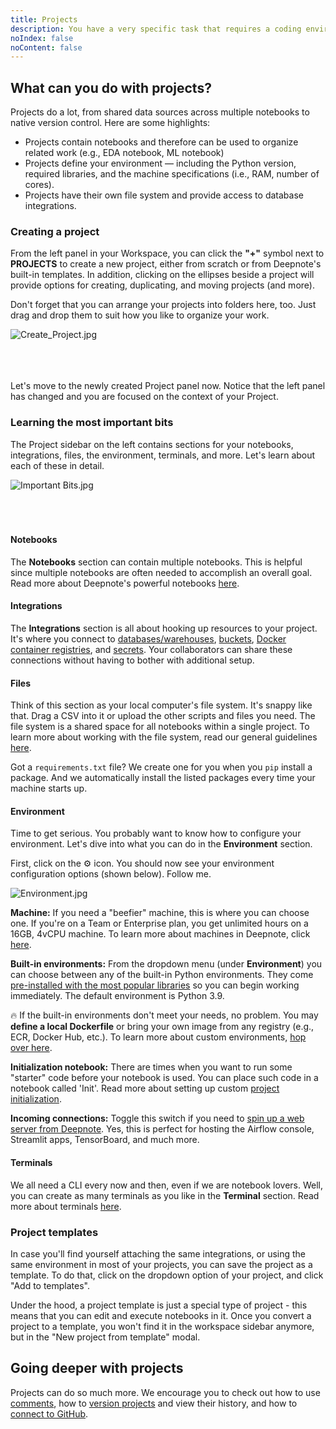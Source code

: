 ```yaml
---
title: Projects
description: You have a very specific task that requires a coding environment, notebooks, and data. That's where projects come in — a collaborative container for everything you need to complete your analysis.
noIndex: false
noContent: false
---
```


## What can you do with projects?

Projects do a lot, from shared data sources across multiple notebooks to native version control. Here are some highlights:

- Projects contain notebooks and therefore can be used to organize related work (e.g., EDA notebook, ML notebook)
- Projects define your environment — including the Python version, required libraries, and the machine specifications (i.e., RAM, number of cores).
- Projects have their own file system and provide access to database integrations.

### Creating a project

From the left panel in your Workspace, you can click the **"+"** symbol next to **PROJECTS** to create a new project, either from scratch or from Deepnote's built-in templates. In addition, clicking on the ellipses beside a project will provide options for creating, duplicating, and moving projects (and more).

Don't forget that you can arrange your projects into folders here, too. Just drag and drop them to suit how you like to organize your work.

![Create_Project.jpg](https://media.graphassets.com/VScQrWGQxSKL5wCylTxH)
<br></br><br></br>

Let's move to the newly created Project panel now. Notice that the left panel has changed and you are focused on the context of your Project.

### Learning the most important bits

The Project sidebar on the left contains sections for your notebooks, integrations, files, the environment, terminals, and more. Let's learn about each of these in detail.

![Important Bits.jpg](https://media.graphassets.com/h9lkwiibTeSNaquQx2If)
<br></br><br></br>

#### Notebooks

The **Notebooks** section can contain multiple notebooks. This is helpful since multiple notebooks are often needed to accomplish an overall goal. Read more about Deepnote's powerful notebooks [here](https://deepnote.com/docs/notebooks).

#### Integrations

The **Integrations** section is all about hooking up resources to your project. It's where you connect to [databases/warehouses](https://deepnote.com/docs/snowflake), [buckets](https://deepnote.com/docs/amazon-s3), [Docker container registries](https://deepnote.com/docs/amazon-ecr), and [secrets](https://deepnote.com/docs/environment-variables). Your collaborators can share these connections without having to bother with additional setup.

#### Files

Think of this section as your local computer's file system. It's snappy like that. Drag a CSV into it or upload the other scripts and files you need. The file system is a shared space for all notebooks within a single project. To learn more about working with the file system, read our general guidelines [here](https://deepnote.com/docs/importing-data-to-deepnote).

<Callout status="success">

Got a `requirements.txt` file? We create one for you when you `pip` install a package. And we automatically install the listed packages every time your machine starts up.

</Callout>

#### Environment

Time to get serious. You probably want to know how to configure your environment. Let's dive into what you can do in the **Environment** section.

First, click on the ⚙️ icon. You should now see your environment configuration options (shown below). Follow me.

![Environment.jpg](https://media.graphassets.com/PSMiDJAtRlFgQrhOIsVA)

**Machine:** If you need a "beefier" machine, this is where you can choose one. If you're on a Team or Enterprise plan, you get unlimited hours on a 16GB, 4vCPU machine. To learn more about machines in Deepnote, click [here](https://deepnote.com/docs/machine-hours).

**Built-in environments:** From the dropdown menu (under **Environment**) you can choose between any of the built-in Python environments. They come [pre-installed with the most popular libraries](https://deepnote.com/docs/pre-installed-packages) so you can begin working immediately. The default environment is Python 3.9.

<Callout status="info">

🔥 If the built-in environments don't meet your needs, no problem. You may **define a local Dockerfile** or bring your own image from any registry (e.g., ECR, Docker Hub, etc.). To learn more about custom environments, [hop over here](https://deepnote.com/docs/custom-environments).

</Callout>

**Initialization notebook:** There are times when you want to run some "starter" code before your notebook is used. You can place such code in a notebook called 'Init'. Read more about setting up custom [project initialization](https://deepnote.com/docs/project-initialization).

**Incoming connections:** Toggle this switch if you need to [spin up a web server from Deepnote](https://deepnote.com/docs/incoming-connections). Yes, this is perfect for hosting the Airflow console, Streamlit apps, TensorBoard, and much more.

#### Terminals

We all need a CLI every now and then, even if we are notebook lovers. Well, you can create as many terminals as you like in the **Terminal** section. Read more about terminals [here](https://deepnote.com/docs/terminal).

### Project templates

In case you'll find yourself attaching the same integrations, or using the same environment in most of your projects, you can save the project as a template. To do that, click on the dropdown option of your project, and click "Add to templates".

<Callout status="info">

Under the hood, a project template is just a special type of project - this means that you can edit and execute notebooks in it. Once you convert a project to a template, you won't find it in the workspace sidebar anymore, but in the "New project from template" modal.

</Callout>

## Going deeper with projects

Projects can do so much more. We encourage you to check out how to use [comments](https://deepnote.com/docs/comments), how to [version projects](https://deepnote.com/docs/history) and view their history, and how to [connect to GitHub](https://deepnote.com/docs/github).

